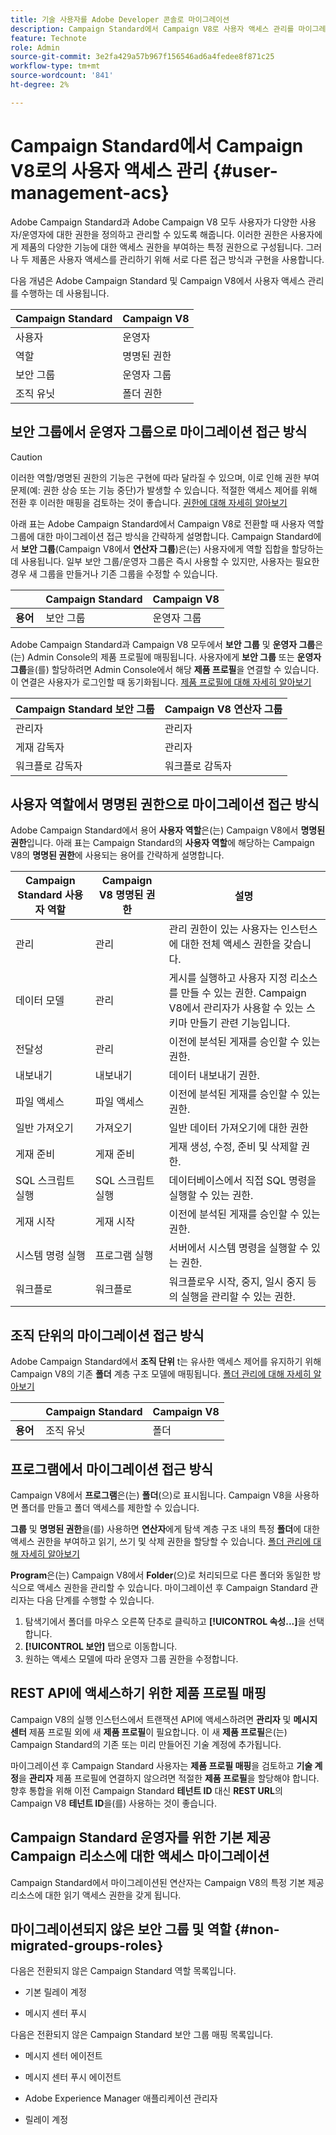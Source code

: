 ```yaml
---
title: 기술 사용자를 Adobe Developer 콘솔로 마이그레이션
description: Campaign Standard에서 Campaign V8로 사용자 액세스 관리를 마이그레이션하는 방법 알아보기
feature: Technote
role: Admin
source-git-commit: 3e2fa429a57b967f156546ad6a4fedee8f871c25
workflow-type: tm+mt
source-wordcount: '841'
ht-degree: 2%

---
```


# Campaign Standard에서 Campaign V8로의 사용자 액세스 관리 {#user-management-acs}

Adobe Campaign Standard과 Adobe Campaign V8 모두 사용자가 다양한 사용자/운영자에 대한 권한을 정의하고 관리할 수 있도록 해줍니다. 이러한 권한은 사용자에게 제품의 다양한 기능에 대한 액세스 권한을 부여하는 특정 권한으로 구성됩니다. 그러나 두 제품은 사용자 액세스를 관리하기 위해 서로 다른 접근 방식과 구현을 사용합니다.

다음 개념은 Adobe Campaign Standard 및 Campaign V8에서 사용자 액세스 관리를 수행하는 데 사용됩니다.

| Campaign Standard | Campaign V8 |
|---------|----------|
| 사용자 | 운영자 |
| 역할 | 명명된 권한 |
| 보안 그룹 | 운영자 그룹 |
| 조직 유닛 | 폴더 권한 |

## 보안 그룹에서 운영자 그룹으로 마이그레이션 접근 방식

>[!CAUTION]
>
>이러한 역할/명명된 권한의 기능은 구현에 따라 달라질 수 있으며, 이로 인해 권한 부여 문제(예: 권한 상승 또는 기능 중단)가 발생할 수 있습니다. 적절한 액세스 제어를 위해 전환 후 이러한 매핑을 검토하는 것이 좋습니다. [권한에 대해 자세히 알아보기](../../v8/start/manage-permissions.md)

아래 표는 Adobe Campaign Standard에서 Campaign V8로 전환할 때 사용자 역할 그룹에 대한 마이그레이션 접근 방식을 간략하게 설명합니다. Campaign Standard에서 **보안 그룹**(Campaign V8에서 **연산자 그룹**)은(는) 사용자에게 역할 집합을 할당하는 데 사용됩니다. 일부 보안 그룹/운영자 그룹은 즉시 사용할 수 있지만, 사용자는 필요한 경우 새 그룹을 만들거나 기존 그룹을 수정할 수 있습니다.

| | **Campaign Standard** | **Campaign V8** |
|---------|----------|---------|
| **용어**  | 보안 그룹 | 운영자 그룹 |

Adobe Campaign Standard과 Campaign V8 모두에서 **보안 그룹** 및 **운영자 그룹**&#x200B;은(는) Admin Console의 제품 프로필에 매핑됩니다. 사용자에게 **보안 그룹** 또는 **운영자 그룹**&#x200B;을(를) 할당하려면 Admin Console에서 해당 **제품 프로필**&#x200B;을 연결할 수 있습니다. 이 연결은 사용자가 로그인할 때 동기화됩니다. [제품 프로필에 대해 자세히 알아보기](../../v8/start/manage-permissions.md)

| **Campaign Standard 보안 그룹** | **Campaign V8 연산자 그룹** |
|----------|---------|
| 관리자 | 관리자 |
| 게재 감독자 | 관리자 |
| 워크플로 감독자 | 워크플로 감독자  |

## 사용자 역할에서 명명된 권한으로 마이그레이션 접근 방식

Adobe Campaign Standard에서 용어 **사용자 역할**&#x200B;은(는) Campaign V8에서 **명명된 권한**&#x200B;입니다. 아래 표는 Campaign Standard의 **사용자 역할**&#x200B;에 해당하는 Campaign V8의 **명명된 권한**&#x200B;에 사용되는 용어를 간략하게 설명합니다.

| **Campaign Standard 사용자 역할** | **Campaign V8 명명된 권한** | **설명**  |
|----------|---------|---------|
| 관리 | 관리 | 관리 권한이 있는 사용자는 인스턴스에 대한 전체 액세스 권한을 갖습니다. |
| 데이터 모델  | 관리 | 게시를 실행하고 사용자 지정 리소스를 만들 수 있는 권한. Campaign V8에서 관리자가 사용할 수 있는 스키마 만들기 관련 기능입니다.  |
| 전달성  | 관리  | 이전에 분석된 게재를 승인할 수 있는 권한.  |
| 내보내기 | 내보내기 | 데이터 내보내기 권한.  |
| 파일 액세스  | 파일 액세스  | 이전에 분석된 게재를 승인할 수 있는 권한.  |
| 일반 가져오기  | 가져오기  | 일반 데이터 가져오기에 대한 권한 |
| 게재 준비 | 게재 준비 | 게재 생성, 수정, 준비 및 삭제할 권한.  |
| SQL 스크립트 실행 | SQL 스크립트 실행 | 데이터베이스에서 직접 SQL 명령을 실행할 수 있는 권한. |
| 게재 시작  | 게재 시작  | 이전에 분석된 게재를 승인할 수 있는 권한.  |
| 시스템 명령 실행 | 프로그램 실행 | 서버에서 시스템 명령을 실행할 수 있는 권한. |
| 워크플로 | 워크플로 | 워크플로우 시작, 중지, 일시 중지 등의 실행을 관리할 수 있는 권한. |

## 조직 단위의 마이그레이션 접근 방식

Adobe Campaign Standard에서 **조직 단위** t는 유사한 액세스 제어를 유지하기 위해 Campaign V8의 기존 **폴더** 계층 구조 모델에 매핑됩니다. [폴더 관리에 대해 자세히 알아보기](../../v8/start/folder-permissions.md)

| | **Campaign Standard** | **Campaign V8** |
|---------|----------|---------|
| **용어**  | 조직 유닛 | 폴더 |

## 프로그램에서 마이그레이션 접근 방식

Campaign V8에서 **프로그램**&#x200B;은(는) **폴더**(으)로 표시됩니다. Campaign V8을 사용하면 폴더를 만들고 폴더 액세스를 제한할 수 있습니다.

**그룹** 및 **명명된 권한**&#x200B;을(를) 사용하면 **연산자**&#x200B;에게 탐색 계층 구조 내의 특정 **폴더**&#x200B;에 대한 액세스 권한을 부여하고 읽기, 쓰기 및 삭제 권한을 할당할 수 있습니다. [폴더 관리에 대해 자세히 알아보기](../../v8/start/folder-permissions.md)

**Program**&#x200B;은(는) Campaign V8에서 **Folder**(으)로 처리되므로 다른 폴더와 동일한 방식으로 액세스 권한을 관리할 수 있습니다. 마이그레이션 후 Campaign Standard 관리자는 다음 단계를 수행할 수 있습니다.

1. 탐색기에서 폴더를 마우스 오른쪽 단추로 클릭하고 **[!UICONTROL 속성...]**&#x200B;을 선택합니다.
1. **[!UICONTROL 보안]** 탭으로 이동합니다.
1. 원하는 액세스 모델에 따라 운영자 그룹 권한을 수정합니다. 

## REST API에 액세스하기 위한 제품 프로필 매핑 

Campaign V8의 실행 인스턴스에서 트랜잭션 API에 액세스하려면 **관리자** 및 **메시지 센터** 제품 프로필 외에 새 **제품 프로필**&#x200B;이 필요합니다. 이 새 **제품 프로필**&#x200B;은(는) Campaign Standard의 기존 또는 미리 만들어진 기술 계정에 추가됩니다.

마이그레이션 후 Campaign Standard 사용자는 **제품 프로필 매핑**&#x200B;을 검토하고 **기술 계정**&#x200B;을 **관리자** 제품 프로필에 연결하지 않으려면 적절한 **제품 프로필**&#x200B;을 할당해야 합니다. 향후 통합을 위해 이전 Campaign Standard **테넌트 ID** 대신 **REST URL**&#x200B;의 Campaign V8 **테넌트 ID**&#x200B;을(를) 사용하는 것이 좋습니다.

## Campaign Standard 운영자를 위한 기본 제공 Campaign 리소스에 대한 액세스 마이그레이션

Campaign Standard에서 마이그레이션된 연산자는 Campaign V8의 특정 기본 제공 리소스에 대한 읽기 액세스 권한을 갖게 됩니다.

## 마이그레이션되지 않은 보안 그룹 및 역할 {#non-migrated-groups-roles}

다음은 전환되지 않은 Campaign Standard 역할 목록입니다.

* 기본 릴레이 계정 

* 메시지 센터 푸시 

다음은 전환되지 않은 Campaign Standard 보안 그룹 매핑 목록입니다.

* 메시지 센터 에이전트

* 메시지 센터 푸시 에이전트

* Adobe Experience Manager 애플리케이션 관리자

* 릴레이 계정
 


 

 



